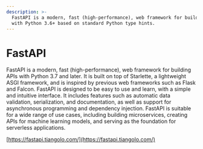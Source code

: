 ```yaml
---
description: >-
  FastAPI is a modern, fast (high-performance), web framework for building APIs
  with Python 3.6+ based on standard Python type hints.
---
```


# FastAPI

FastAPI is a modern, fast (high-performance), web framework for building APIs with Python 3.7 and later. It is built on top of Starlette, a lightweight ASGI framework, and is inspired by previous web frameworks such as Flask and Falcon. FastAPI is designed to be easy to use and learn, with a simple and intuitive interface. It includes features such as automatic data validation, serialization, and documentation, as well as support for asynchronous programming and dependency injection. FastAPI is suitable for a wide range of use cases, including building microservices, creating APIs for machine learning models, and serving as the foundation for serverless applications.

[https://fastapi.tiangolo.com/](https://fastapi.tiangolo.com/)
